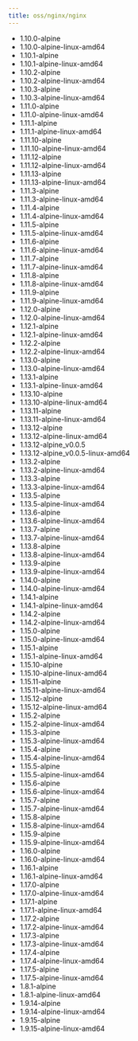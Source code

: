 ```yaml
---
title: oss/nginx/nginx
---
```

- 1.10.0-alpine
- 1.10.0-alpine-linux-amd64
- 1.10.1-alpine
- 1.10.1-alpine-linux-amd64
- 1.10.2-alpine
- 1.10.2-alpine-linux-amd64
- 1.10.3-alpine
- 1.10.3-alpine-linux-amd64
- 1.11.0-alpine
- 1.11.0-alpine-linux-amd64
- 1.11.1-alpine
- 1.11.1-alpine-linux-amd64
- 1.11.10-alpine
- 1.11.10-alpine-linux-amd64
- 1.11.12-alpine
- 1.11.12-alpine-linux-amd64
- 1.11.13-alpine
- 1.11.13-alpine-linux-amd64
- 1.11.3-alpine
- 1.11.3-alpine-linux-amd64
- 1.11.4-alpine
- 1.11.4-alpine-linux-amd64
- 1.11.5-alpine
- 1.11.5-alpine-linux-amd64
- 1.11.6-alpine
- 1.11.6-alpine-linux-amd64
- 1.11.7-alpine
- 1.11.7-alpine-linux-amd64
- 1.11.8-alpine
- 1.11.8-alpine-linux-amd64
- 1.11.9-alpine
- 1.11.9-alpine-linux-amd64
- 1.12.0-alpine
- 1.12.0-alpine-linux-amd64
- 1.12.1-alpine
- 1.12.1-alpine-linux-amd64
- 1.12.2-alpine
- 1.12.2-alpine-linux-amd64
- 1.13.0-alpine
- 1.13.0-alpine-linux-amd64
- 1.13.1-alpine
- 1.13.1-alpine-linux-amd64
- 1.13.10-alpine
- 1.13.10-alpine-linux-amd64
- 1.13.11-alpine
- 1.13.11-alpine-linux-amd64
- 1.13.12-alpine
- 1.13.12-alpine-linux-amd64
- 1.13.12-alpine_v0.0.5
- 1.13.12-alpine_v0.0.5-linux-amd64
- 1.13.2-alpine
- 1.13.2-alpine-linux-amd64
- 1.13.3-alpine
- 1.13.3-alpine-linux-amd64
- 1.13.5-alpine
- 1.13.5-alpine-linux-amd64
- 1.13.6-alpine
- 1.13.6-alpine-linux-amd64
- 1.13.7-alpine
- 1.13.7-alpine-linux-amd64
- 1.13.8-alpine
- 1.13.8-alpine-linux-amd64
- 1.13.9-alpine
- 1.13.9-alpine-linux-amd64
- 1.14.0-alpine
- 1.14.0-alpine-linux-amd64
- 1.14.1-alpine
- 1.14.1-alpine-linux-amd64
- 1.14.2-alpine
- 1.14.2-alpine-linux-amd64
- 1.15.0-alpine
- 1.15.0-alpine-linux-amd64
- 1.15.1-alpine
- 1.15.1-alpine-linux-amd64
- 1.15.10-alpine
- 1.15.10-alpine-linux-amd64
- 1.15.11-alpine
- 1.15.11-alpine-linux-amd64
- 1.15.12-alpine
- 1.15.12-alpine-linux-amd64
- 1.15.2-alpine
- 1.15.2-alpine-linux-amd64
- 1.15.3-alpine
- 1.15.3-alpine-linux-amd64
- 1.15.4-alpine
- 1.15.4-alpine-linux-amd64
- 1.15.5-alpine
- 1.15.5-alpine-linux-amd64
- 1.15.6-alpine
- 1.15.6-alpine-linux-amd64
- 1.15.7-alpine
- 1.15.7-alpine-linux-amd64
- 1.15.8-alpine
- 1.15.8-alpine-linux-amd64
- 1.15.9-alpine
- 1.15.9-alpine-linux-amd64
- 1.16.0-alpine
- 1.16.0-alpine-linux-amd64
- 1.16.1-alpine
- 1.16.1-alpine-linux-amd64
- 1.17.0-alpine
- 1.17.0-alpine-linux-amd64
- 1.17.1-alpine
- 1.17.1-alpine-linux-amd64
- 1.17.2-alpine
- 1.17.2-alpine-linux-amd64
- 1.17.3-alpine
- 1.17.3-alpine-linux-amd64
- 1.17.4-alpine
- 1.17.4-alpine-linux-amd64
- 1.17.5-alpine
- 1.17.5-alpine-linux-amd64
- 1.8.1-alpine
- 1.8.1-alpine-linux-amd64
- 1.9.14-alpine
- 1.9.14-alpine-linux-amd64
- 1.9.15-alpine
- 1.9.15-alpine-linux-amd64
